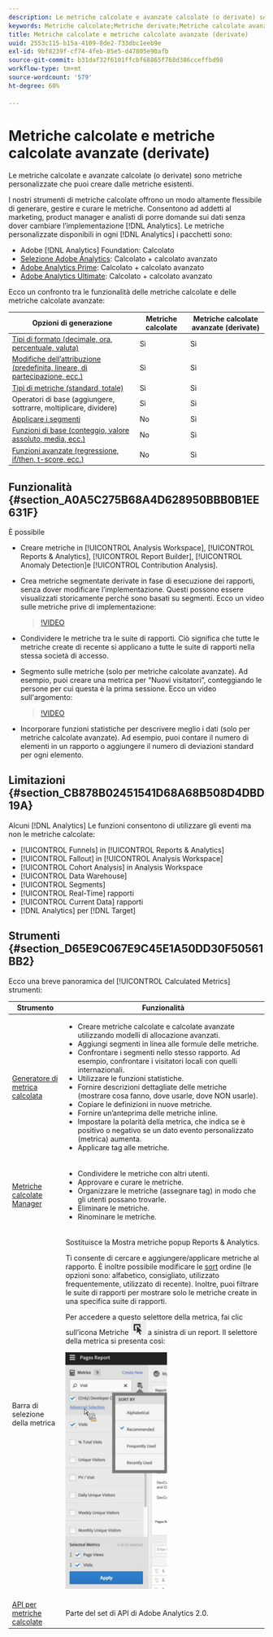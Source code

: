 ```yaml
---
description: Le metriche calcolate e avanzate calcolate (o derivate) sono metriche personalizzate che puoi creare dalle metriche esistenti.
keywords: Metriche calcolate;Metriche derivate;Metriche calcolate avanzate
title: Metriche calcolate e metriche calcolate avanzate (derivate)
uuid: 2553c115-b15a-4109-8de2-733dbc1eeb9e
exl-id: 9bf8239f-cf74-4feb-85e5-d47805e90afb
source-git-commit: b31daf32f6101ffcbf68865f768d386cceffbd98
workflow-type: tm+mt
source-wordcount: '579'
ht-degree: 60%

---
```


# Metriche calcolate e metriche calcolate avanzate (derivate)

Le metriche calcolate e avanzate calcolate (o derivate) sono metriche personalizzate che puoi creare dalle metriche esistenti.

I nostri strumenti di metriche calcolate offrono un modo altamente flessibile di generare, gestire e curare le metriche. Consentono ad addetti al marketing, product manager e analisti di porre domande sui dati senza dover cambiare l’implementazione [!DNL Analytics]. Le metriche personalizzate disponibili in ogni [!DNL Analytics] i pacchetti sono:

* Adobe [!DNL Analytics] Foundation: Calcolato
* [Selezione Adobe Analytics](https://www.adobe.com/it/data-analytics-cloud/analytics/select.html): Calcolato + calcolato avanzato
* [Adobe Analytics Prime](https://www.adobe.com/it/data-analytics-cloud/analytics/prime.html): Calcolato + calcolato avanzato
* [Adobe Analytics Ultimate](https://www.adobe.com/it/data-analytics-cloud/analytics/ultimate.html): Calcolato + calcolato avanzato

Ecco un confronto tra le funzionalità delle metriche calcolate e delle metriche calcolate avanzate:

| Opzioni di generazione | Metriche calcolate | Metriche calcolate avanzate (derivate) |
|---|---|---|
| [Tipi di formato (decimale, ora, percentuale, valuta)](/help/components/c-calcmetrics/c-workflow/cm-workflow/c-build-metrics/cm-build-metrics.md) | Sì | Sì |
| [Modifiche dell’attribuzione (predefinita, lineare, di partecipazione, ecc.)](/help/components/c-calcmetrics/c-workflow/cm-workflow/c-build-metrics/m-metric-type-alloc.md) | Sì | Sì |
| [Tipi di metriche (standard, totale)](/help/components/c-calcmetrics/c-workflow/cm-workflow/c-build-metrics/m-metric-type-alloc.md) | Sì | Sì |
| Operatori di base (aggiungere, sottrarre, moltiplicare, dividere) | Sì | Sì |
| [Applicare i segmenti](/help/components/c-calcmetrics/c-workflow/cm-workflow/c-build-metrics/metrics-with-segments.md) | No | Sì |
| [Funzioni di base (conteggio, valore assoluto, media, ecc.)](/help/components/c-calcmetrics/cm-reference/cm-functions.md) | No | Sì |
| [Funzioni avanzate (regressione, if/then, t-score, ecc.)](/help/components/c-calcmetrics/cm-reference/cm-adv-functions.md) | No | Sì |

## Funzionalità {#section_A0A5C275B68A4D628950BBB0B1EE631F}

È possibile

* Creare metriche in [!UICONTROL Analysis Workspace], [!UICONTROL Reports & Analytics], [!UICONTROL Report Builder], [!UICONTROL Anomaly Detection]e [!UICONTROL Contribution Analysis].
* Crea metriche segmentate derivate in fase di esecuzione dei rapporti, senza dover modificare l’implementazione. Questi possono essere visualizzati storicamente perché sono basati su segmenti. Ecco un video sulle metriche prive di implementazione:

   >[!VIDEO](https://video.tv.adobe.com/v/25407/?quality=12)

* Condividere le metriche tra le suite di rapporti. Ciò significa che tutte le metriche create di recente si applicano a tutte le suite di rapporti nella stessa società di accesso.
* Segmento sulle metriche (solo per metriche calcolate avanzate). Ad esempio, puoi creare una metrica per “Nuovi visitatori”, conteggiando le persone per cui questa è la prima sessione. Ecco un video sull&#39;argomento:

   >[!VIDEO](https://video.tv.adobe.com/v/25409/?quality=12)

* Incorporare funzioni statistiche per descrivere meglio i dati (solo per metriche calcolate avanzate). Ad esempio, puoi contare il numero di elementi in un rapporto o aggiungere il numero di deviazioni standard per ogni elemento.

## Limitazioni  {#section_CB878B02451541D68A68B508D4DBD19A}

Alcuni [!DNL Analytics] Le funzioni consentono di utilizzare gli eventi ma non le metriche calcolate:

* [!UICONTROL Funnels] in [!UICONTROL Reports & Analytics]
* [!UICONTROL Fallout] in [!UICONTROL Analysis Workspace]
* [!UICONTROL Cohort Analysis] in Analysis Workspace
* [!UICONTROL Data Warehouse]
* [!UICONTROL Segments]
* [!UICONTROL Real-Time] rapporti
* [!UICONTROL Current Data] rapporti
* [!DNL Analytics] per [!DNL Target]

## Strumenti {#section_D65E9C067E9C45E1A50DD30F50561BB2}

Ecco una breve panoramica del [!UICONTROL Calculated Metrics] strumenti:

<table id="table_520AFE97DB514958ABE23FD3C9CE0ABD"> 
 <thead> 
  <tr> 
   <th colname="col1" class="entry"> Strumento </th> 
   <th colname="col2" class="entry"> Funzionalità </th> 
  </tr>
 </thead>
 <tbody> 
  <tr> 
   <td colname="col1"><a href="/help/components/c-calcmetrics/c-workflow/cm-workflow/c-build-metrics/cm-build-metrics.md"  > Generatore di metrica calcolata</a> </td> 
   <td colname="col2"> 
    <ul id="ul_E6F02AB9DF204C2F9A0AC92A31594B3E"> 
     <li id="li_A4A6E716374243A190C539A3F4A41C0C">Creare metriche calcolate e calcolate avanzate utilizzando modelli di allocazione avanzati. </li> 
     <li id="li_C8C97BA4E227463E98077ABA5818FFC6">Aggiungi segmenti in linea alle formule delle metriche. </li> 
     <li id="li_8503D9E06A3C46569B5CDB4B90F72446">Confrontare i segmenti nello stesso rapporto. Ad esempio, confrontare i visitatori locali con quelli internazionali. </li> 
     <li id="li_4B528FDE1F96400DBA0D3276408FF919">Utilizzare le funzioni statistiche. </li> 
     <li id="li_C1162B1EA6784B8189A8A87E2B0DA79A">Fornire descrizioni dettagliate delle metriche (mostrare cosa fanno, dove usarle, dove NON usarle). </li> 
     <li id="li_DEA13F5E8BF94AF1B311C467FE6E2A74">Copiare le definizioni in nuove metriche. </li> 
     <li id="li_8C21F55015D44910904202D2BF74221C">Fornire un’anteprima delle metriche inline. </li> 
     <li id="li_3704F66C321C477F9D4F52E068C231BD">Impostare la polarità della metrica, che indica se è positivo o negativo se un dato evento personalizzato (metrica) aumenta. </li> 
     <li id="li_9D45319FA965476FB1C90DE8AA72BBD7">Applicare tag alle metriche. </li> 
    </ul> </td> 
  </tr> 
  <tr> 
   <td colname="col1"><a href="/help/components/c-calcmetrics/c-workflow/cm-workflow/cm-manager.md"  > Metriche calcolate Manager</a> </td> 
   <td colname="col2"> 
    <ul id="ul_E4D20D5DD3904CC6A85785B5BD4C1B1E"> 
     <li id="li_E0B216BA1478406EB6212263DF71D85B">Condividere le metriche con altri utenti. </li> 
     <li id="li_96EB16FAF3454211AAEF78EA5B08927F">Approvare e curare le metriche. </li> 
     <li id="li_3ADBD2428EAC4B0AA61222D87C3AF2B7">Organizzare le metriche (assegnare tag) in modo che gli utenti possano trovarle. </li> 
     <li id="li_726F3C3390744E49BA63606FE196880E">Eliminare le metriche. </li> 
     <li id="li_F306BA4FA8AF4A6E987BA62634659A2F">Rinominare le metriche. </li> 
    </ul> </td> 
  </tr> 
  <tr> 
   <td colname="col1"> Barra di selezione della metrica </td> 
   <td colname="col2"> <p>Sostituisce la <span class="uicontrol"> Mostra metriche</span> popup <span class="uicontrol"> Reports &amp; Analytics</span>. </p> <p>Ti consente di cercare e aggiungere/applicare metriche al rapporto. È inoltre possibile modificare le <a href="/help/components/c-calcmetrics/c-workflow/cm-workflow/cm-finding.md"  > sort</a> ordine (le opzioni sono: alfabetico, consigliato, utilizzato frequentemente, utilizzato di recente). Inoltre, puoi filtrare le suite di rapporti per mostrare solo le metriche create in una specifica suite di rapporti. </p> <p>Per accedere a questo selettore della metrica, fai clic sull’icona Metriche <img placement="inline"  src="assets/metrics_icon.png" width="30px" id="image_2C6F20B4E634486B95BACD4CA47EF991" /> a sinistra di un report. Il selettore della metrica si presenta così: </p> <p><img src="assets/metrics_rail.png" width="200px" id="image_379523E9AFEC4CF08D20C42C740AA358" /> </p> </td> 
  </tr> 
  <tr> 
   <td colname="col1"><a href="https://www.adobe.io/apis/experiencecloud/analytics/docs.html#!AdobeDocs/analytics-2.0-apis/master/README.md"  > API per metriche calcolate</a> </td> 
   <td colname="col2"> <p>Parte del set di API di Adobe Analytics 2.0. </p> </td> 
  </tr> 
 </tbody> 
</table>
